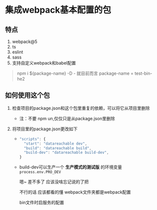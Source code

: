 # 集成webpack基本配置的包

## 特点
1. webpack@5
4. ts
5. eslint
6. sass
7. 支持自定义webpack和babel配置

> npm i ${package-name} -D
    -  就目前而言 package-name = test-bin-he2

## 如何使用这个包
1. 检查项目的package.json和这个包里重复的依赖，可以将它从项目里删除
    -   注：不要 npm un,仅仅只是从package.json里删除
    
2. 将项目里的package.json更改如下
    - ``` javascript
      "scripts": {
      	"start": "datareachable dev",
      	"build": "datareachable build",
      	"build-dev": "datareachable build-dev",
      } 
      ```
      
    - build-dev可以生产一个  **生产模式的测试版** 的环境变量 ```process.env.PRO_DEV``` 
    
      嗯~ 差不多了 应该没啥忘记说的了把
    
      不行的话 应该都看的懂  webpack文件夹都是webpack配置
    
      bin文件时启服务的配置
